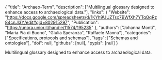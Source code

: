 {
  "title": "Archaeo-Term",
  "description": ["Multilingual glossary designed to enhance access to archaeological data."],
  "links": {
    "Website": "https://docs.google.com/spreadsheets/d/1KYh9UUZTsc7BWfXh7YTqQqRz84cnJl3Y/edit#gid=802915297",
    "Publication": "https://unora.unior.it/handle/11574/195235"
  },
  "authors": ["Johanna Monti", "Maria Pia di Buono", "Giulia Speranza", "Raffaele Manna"],
  "categories": ["Specifications, protocols and schemas"],
  "tags": ["Schemas and ontologies"],
  "doi": null,
  "githubs": [null],
  "pypis": [null]
}

<!-- Generated by csv2md.R – do not edit by hand -->

Multilingual glossary designed to enhance access to archaeological data.